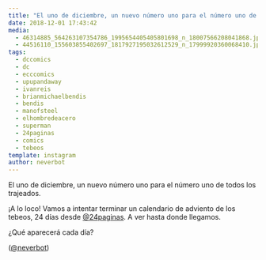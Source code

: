 ```yaml
---
title: "El uno de diciembre, un nuevo número uno para el número uno de todos los trajeados"
date: 2018-12-01 17:43:42
media: 
  - 46314885_564263107354786_1995654405405801698_n_18007566208041868.jpg
  - 44516110_155603855402697_1817927195032612529_n_17999920360068410.jpg
tags: 
  - dccomics
  - dc
  - ecccomics
  - upupandaway
  - ivanreis
  - brianmichaelbendis
  - bendis
  - manofsteel
  - elhombredeacero
  - superman
  - 24paginas
  - comics
  - tebeos
template: instagram
author: neverbot
---
```


El uno de diciembre, un nuevo número uno para el número uno de todos los trajeados.


¡A lo loco! Vamos a intentar terminar un calendario de adviento de los tebeos, 24 días desde [@24paginas](https://instagram.com/24paginas). A ver hasta donde llegamos.


¿Qué aparecerá cada día?


([@neverbot](https://instagram.com/neverbot))
